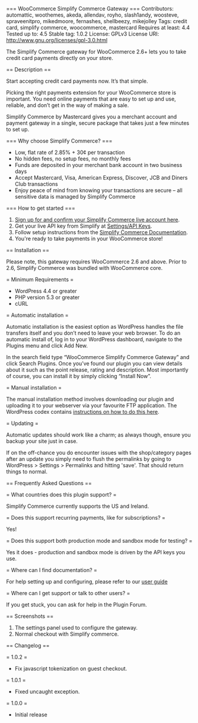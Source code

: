 === WooCommerce Simplify Commerce Gateway ===
Contributors: automattic, woothemes, akeda, allendav, royho, slash1andy, woosteve, spraveenitpro, mikedmoore, fernashes, shellbeezy, mikejolley
Tags: credit card, simplify commerce, woocommerce, mastercard
Requires at least: 4.4
Tested up to: 4.5
Stable tag: 1.0.2
License: GPLv3
License URI: http://www.gnu.org/licenses/gpl-3.0.html

The Simplify Commerce gateway for WooCommerce 2.6+ lets you to take credit card payments directly on your store.

== Description ==

Start accepting credit card payments now. It’s that simple.

Picking the right payments extension for your WooCommerce store is important. You need online payments that are easy to set up and use, reliable, and don’t get in the way of making a sale.

Simplify Commerce by Mastercard gives you a merchant account and payment gateway in a single, secure package that takes just a few minutes to set up.

=== Why choose Simplify Commerce? ===

* Low, flat rate of 2.85% + 30¢ per transaction
* No hidden fees, no setup fees, no monthly fees
* Funds are deposited in your merchant bank account in two business days
* Accept Mastercard, Visa, American Express, Discover, JCB and Diners Club transactions
* Enjoy peace of mind from knowing your transactions are secure – all sensitive data is managed by Simplify Commerce

=== How to get started ===

1. [Sign up for and confirm your Simplify Commerce live account here](https://www.simplify.com/commerce/partners/woocommerce#/).
2. Get your live API key from Simplify at [Settings/API Keys](https://www.simplify.com/commerce/login/auth#/account/apiKeys).
3. Follow setup instructions from the [Simplify Commerce Documentation](http://docs.woothemes.com/document/simplify-commerce/).
4. You're ready to take payments in your WooCommerce store!

== Installation ==

Please note, this gateway requires WooCommerce 2.6 and above. Prior to 2.6, Simplify Commerce was bundled with WooCommerce core.

= Minimum Requirements =

* WordPress 4.4 or greater
* PHP version 5.3 or greater
* cURL

= Automatic installation =

Automatic installation is the easiest option as WordPress handles the file transfers itself and you don’t need to leave your web browser. To
do an automatic install of, log in to your WordPress dashboard, navigate to the Plugins menu and click Add New.

In the search field type “WooCommerce Simplify Commerce Gateway” and click Search Plugins. Once you’ve found our plugin you can view details
about it such as the point release, rating and description. Most importantly of course, you can install it by simply clicking “Install Now”.

= Manual installation =

The manual installation method involves downloading our plugin and uploading it to your webserver via your favourite FTP application. The
WordPress codex contains [instructions on how to do this here](http://codex.wordpress.org/Managing_Plugins#Manual_Plugin_Installation).

= Updating =

Automatic updates should work like a charm; as always though, ensure you backup your site just in case.

If on the off-chance you do encounter issues with the shop/category pages after an update you simply need to flush the permalinks by going
to WordPress > Settings > Permalinks and hitting 'save'. That should return things to normal.

== Frequently Asked Questions ==

= What countries does this plugin support? =

Simplify Commerce currently supports the US and Ireland.

= Does this support recurring payments, like for subscriptions? =

Yes!

= Does this support both production mode and sandbox mode for testing? =

Yes it does - production and sandbox mode is driven by the API keys you use.

= Where can I find documentation? =

For help setting up and configuring, please refer to our [user guide](https://docs.woothemes.com/document/simplify-commerce/)

= Where can I get support or talk to other users? =

If you get stuck, you can ask for help in the Plugin Forum.

== Screenshots ==

1. The settings panel used to configure the gateway.
2. Normal checkout with Simplify commerce.

== Changelog ==

= 1.0.2 =
* Fix javascript tokenization on guest checkout.

= 1.0.1 =
* Fixed uncaught exception.

= 1.0.0 =
* Initial release
